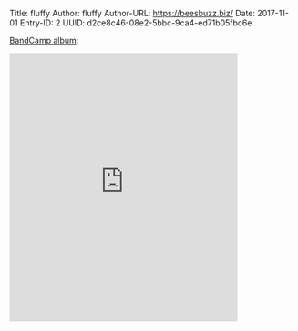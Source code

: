 Title: fluffy
Author: fluffy
Author-URL: https://beesbuzz.biz/
Date: 2017-11-01
Entry-ID: 2
UUID: d2ce8c46-08e2-5bbc-9ca4-ed71b05fbc6e

[BandCamp album](https://sockpuppet.bandcamp.com/album/novembeat-2017):

<iframe style="border: 0; width: 400px; height: 472px;" src="https://bandcamp.com/EmbeddedPlayer/album=1413796988/size=large/bgcol=ffffff/linkcol=0687f5/artwork=small/transparent=true/" seamless><a href="http://music.sockpuppet.us/album/novembeat-2017">Novembeat 2017 by Sockpuppet</a></iframe>
